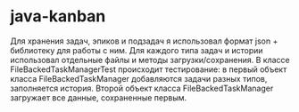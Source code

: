 # java-kanban
Для хранения задач, эпиков и подзадач я использовал формат json + библиотеку для работы с ним. Для каждого типа задач и истории использовал отдельные файлы и методы загрузки/сохранения. В классе FileBackedTaskManagerTest происходит тестирование: в первый объект класса FileBackedTaskManager добавляются задачи разных типов, заполняется история. Второй объект класса FileBackedTaskManager загружает все данные, сохраненные первым. 